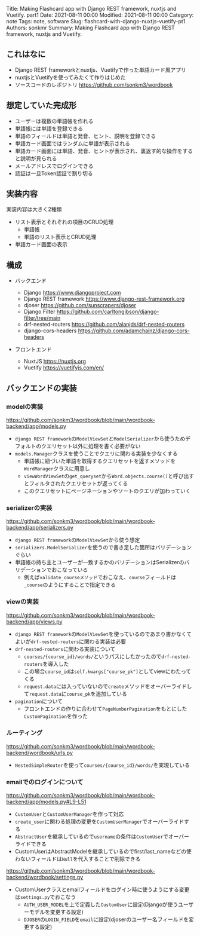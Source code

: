 Title: Making Flashcard app with Django REST framework, nuxtjs and Vuetify. part1
Date: 2021-08-11 00:00
Modified: 2021-08-11 00:00
Category: note
Tags: note, software
Slug: flashcard-with-django-nuxtjs-vuetify-pt1
Authors: sonkmr
Summary: Making Flashcard app with Django REST framework, nuxtjs and Vuetify.


## これはなに

- Django REST frameworkとnuxtjs、Vuetifyで作った単語カード風アプリ
- nuxtjsとVuetifyを使ってみたくて作りはじめた
- ソースコードのレポジトリ https://github.com/sonkm3/wordbook

## 想定していた完成形

- ユーザーは複数の単語帳を作れる
- 単語帳には単語を登録できる
- 単語のフィールドは単語と発音、ヒント、説明を登録できる
- 単語カード画面ではランダムに単語が表示される
- 単語カード画面には単語、発音、ヒントが表示され、裏返す的な操作をすると説明が見られる
- メールアドレスでログインできる
- 認証は一旦Token認証で割り切る


## 実装内容

実装内容は大きく2種類  

- リスト表示とそれぞれの項目のCRUD処理
    - 単語帳
    - 単語のリスト表示とCRUD処理
- 単語カード画面の表示

## 構成
- バックエンド
    - Django https://www.djangoproject.com
    - Django REST framework https://www.django-rest-framework.org
    - djoser https://github.com/sunscrapers/djoser
    - Django Filter https://github.com/carltongibson/django-filter/tree/main
    - drf-nested-routers https://github.com/alanjds/drf-nested-routers
    - django-cors-headers https://github.com/adamchainz/django-cors-headers

- フロントエンド
    - NuxtJS https://nuxtjs.org
    - Vuetify https://vuetifyjs.com/en/

## バックエンドの実装
### modelの実装
https://github.com/sonkm3/wordbook/blob/main/wordbook-backend/app/models.py

- `django REST framework`の`ModelViewSet`と`ModelSerializer`から使うためデフォルトのクエリセット以外に処理を書く必要がない
- `models.Manager`クラスを使うことでクエリに関わる実装を少なくする
    - 単語帳に紐づいた単語を取得するクエリセットを返すメソッドを`WordManager`クラスに用意し
    - `viewWordViewSet`の`get_queryset`から`Word.objects.course()`と呼び出すとフィルタされたクエリセットが返ってくる
    - このクエリセットにページネーションやソートのクエリが加わっていく

### serializerの実装
https://github.com/sonkm3/wordbook/blob/main/wordbook-backend/app/serializers.py

- `django REST framework`の`ModelViewSet`から使う想定
- `serializers.ModelSerializer`を使うので書き足した箇所はバリデーションぐらい
- 単語帳の持ち主とユーザーが一致するかのバリデーションはSerializerのバリデーションでおこなっている
    - 例えば`validate_courseメソッド`でおこなえ、`course`フィールドは`_course`のようにすることで指定できる


### viewの実装
https://github.com/sonkm3/wordbook/blob/main/wordbook-backend/app/views.py

- `django REST framework`の`ModelViewSet`を使っているのであまり書かなくてよいが`drf-nested-routers`に関わる実装は必要
- `drf-nested-routers`に関わる実装について
    - `courses/{course_id}/words/`というパスにしたかったので`drf-nested-routers`を導入した
    - この場合`course_id`は`self.kwargs["course_pk"]`としてviewにわたってくる
    - `request.data`には入っていないので`create`メソッドをオーバーライドして`request.data`に`course_pk`を追加している
- `pagination`について
    - フロントエンドの作りに合わせて`PageNumberPagination`をもとにした`CustomPagination`を作った

### ルーティング
https://github.com/sonkm3/wordbook/blob/main/wordbook-backend/wordbook/urls.py

- `NestedSimpleRouter`を使って`courses/{course_id}/words/`を実現している


### emailでのログインについて
https://github.com/sonkm3/wordbook/blob/main/wordbook-backend/app/models.py#L9-L51

- `CustomUser`と`CustomUserManager`を作って対応
- `create_user`に関わる処理の変更を`CustomUserManager`でオーバーライドする
- `AbstractUser`を継承しているので`username`の条件は`CustomUser`でオーバーライドできる
- CustomUserはAbstractModelを継承しているのでfirst/last_nameなどの使わないフィールドは`Null`を代入することで削除できる


https://github.com/sonkm3/wordbook/blob/main/wordbook-backend/wordbook/settings.py

- CustomUserクラスとemailフィールドをログイン時に使うようにする変更は`settings.py`でおこなう
    - `AUTH_USER_MODEL`を上で定義した`CustomUser`に設定(Djangoが使うユーザーモデルを変更する設定)
    - `DJOSER`の`LOGIN_FIELD`を`email`に設定(djoserのユーザー名フィールドを変更する設定)
